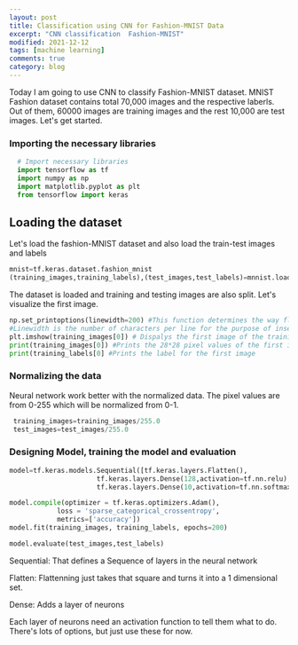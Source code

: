 ```yaml
---
layout: post
title: Classification using CNN for Fashion-MNIST Data
excerpt: "CNN classification  Fashion-MNIST"
modified: 2021-12-12
tags: [machine learning]
comments: true
category: blog
---
```

Today I am going to use CNN to classify Fashion-MNIST dataset. MNIST Fashion dataset contains total 70,000 images and the respective laberls. Out of them, 60000 images are training images and the rest 10,000 are test images.
  Let's get started.
  
### Importing the necessary libraries
```python
  # Import necessary libraries
  import tensorflow as tf
  import numpy as np
  import matplotlib.pyplot as plt
  from tensorflow import keras
```

## Loading the dataset
  
  Let's load the fashion-MNIST dataset and also load the train-test images and labels
  ```python
  mnist=tf.keras.dataset.fashion_mnist
  (training_images,training_labels),(test_images,test_labels)=mnnist.load_data()
  ```
  
  The dataset is loaded and training and testing images are also split. Let's visualize the first image.
  ```python
  np.set_printoptions(linewidth=200) #This function determines the way floating point numbers, arrays and other NumPy objects are displayed.
  #Linewidth is the number of characters per line for the purpose of inserting line breaks
  plt.imshow(training_images[0]) # Dispalys the first image of the training set
  print(training_images[0]) #Prints the 28*28 pixel values of the first image
  print(training_labels[0] #Prints the label for the first image
  ```
  
### Normalizing the data
  Neural network work better with the normalized data. The pixel values are from 0-255 which will be normalized from 0-1.
 ```python
  training_images=training_images/255.0
  test_images=test_images/255.0
  ```
  
### Designing Model, training the model and evaluation
  ```python
  model=tf.keras.models.Sequential([tf.keras.layers.Flatten(),
                        tf.keras.layers.Dense(128,activation=tf.nn.relu),
                        tf.keras.layers.Dense(10,activation=tf.nn.softmax)])
  
  model.compile(optimizer = tf.keras.optimizers.Adam(),
              loss = 'sparse_categorical_crossentropy',
              metrics=['accuracy'])
  model.fit(training_images, training_labels, epochs=200)
  
  model.evaluate(test_images,test_labels)
  ```
Sequential: That defines a Sequence of layers in the neural network

Flatten: Flattenning just takes that square and turns it into a 1 dimensional set.

Dense: Adds a layer of neurons

Each layer of neurons need an activation function to tell them what to do. There's lots of options, but just use these for now.
  
  
  
  
  
  
  
  
